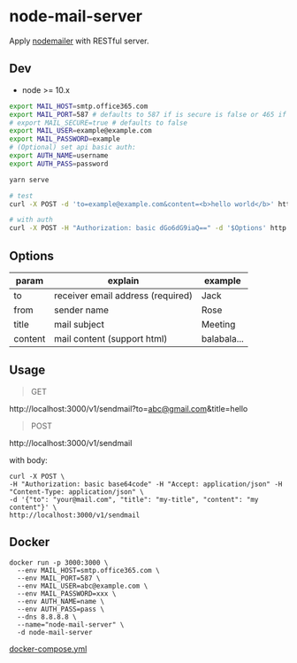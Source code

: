# node-mail-server

Apply [nodemailer](https://nodemailer.com/) with RESTful server.

## Dev

- node >= 10.x

```sh
export MAIL_HOST=smtp.office365.com
export MAIL_PORT=587 # defaults to 587 if is secure is false or 465 if true
# export MAIL_SECURE=true # defaults to false
export MAIL_USER=example@example.com
export MAIL_PASSWORD=example
# (Optional) set api basic auth:
export AUTH_NAME=username
export AUTH_PASS=password

yarn serve

# test
curl -X POST -d 'to=example@example.com&content=<b>hello world</b>' http://localhost:3000/v1/sendmail

# with auth
curl -X POST -H "Authorization: basic dGo6dG9iaQ==" -d '$Options' http://localhost:3000/v1/sendmail
```

## Options

|  param   | explain  | example |
|  ----  | ----  | ---- |
| to     | receiver email address (required) | Jack |
| from   | sender name                       | Rose |
| title  | mail subject                      | Meeting |
| content  | mail content (support html)     | balabala... |

## Usage

> GET

http://localhost:3000/v1/sendmail?to=abc@gmail.com&title=hello

> POST

http://localhost:3000/v1/sendmail

with body:

```
curl -X POST \
-H "Authorization: basic base64code" -H "Accept: application/json" -H "Content-Type: application/json" \
-d '{"to": "your@mail.com", "title": "my-title", "content": "my content"}' \
http://localhost:3000/v1/sendmail
```

## Docker

```
docker run -p 3000:3000 \
  --env MAIL_HOST=smtp.office365.com \
  --env MAIL_PORT=587 \
  --env MAIL_USER=abc@example.com \
  --env MAIL_PASSWORD=xxx \
  --env AUTH_NAME=name \
  --env AUTH_PASS=pass \
  --dns 8.8.8.8 \
  --name="node-mail-server" \
  -d node-mail-server
```

[docker-compose.yml](./docker-compose.yml)
